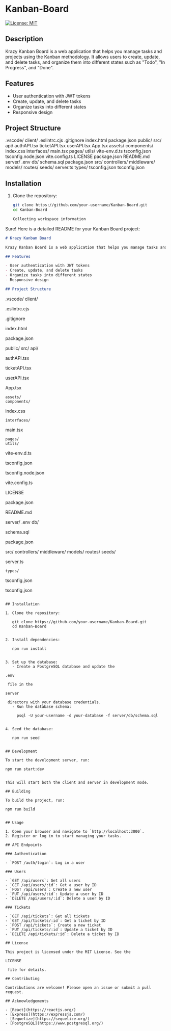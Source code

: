 # Kanban-Board
[![License: MIT](https://img.shields.io/badge/License-MIT-yellow.svg)](https://opensource.org/licenses/MIT)


## Description
Krazy Kanban Board is a web application that helps you manage tasks and projects using the Kanban methodology. It allows users to create, update, and delete tasks, and organize them into different states such as "Todo", "In Progress", and "Done".

## Features

- User authentication with JWT tokens
- Create, update, and delete tasks
- Organize tasks into different states
- Responsive design

## Project Structure
.vscode/ client/ .eslintrc.cjs .gitignore index.html package.json public/ src/ api/ authAPI.tsx ticketAPI.tsx userAPI.tsx App.tsx assets/ components/ index.css interfaces/ main.tsx pages/ utils/ vite-env.d.ts tsconfig.json tsconfig.node.json vite.config.ts LICENSE package.json README.md server/ .env db/ schema.sql package.json src/ controllers/ middleware/ models/ routes/ seeds/ server.ts types/ tsconfig.json tsconfig.json

## Installation

1. Clone the repository:
   ```sh
   git clone https://github.com/your-username/Kanban-Board.git
   cd Kanban-Board

   Collecting workspace information

Sure! Here is a detailed README for your Kanban Board project:

```md
# Krazy Kanban Board

Krazy Kanban Board is a web application that helps you manage tasks and projects using the Kanban methodology. It allows users to create, update, and delete tasks, and organize them into different states such as "Todo", "In Progress", and "Done".

## Features

- User authentication with JWT tokens
- Create, update, and delete tasks
- Organize tasks into different states
- Responsive design

## Project Structure

```
.vscode/
client/
  

.eslintrc.cjs


  .gitignore
  

index.html


  

package.json


  public/
  src/
    api/
      

authAPI.tsx


      

ticketAPI.tsx


      

userAPI.tsx


    

App.tsx


    assets/
    components/
    

index.css


    interfaces/
    

main.tsx


    pages/
    utils/
    

vite-env.d.ts


  

tsconfig.json


  

tsconfig.node.json


  

vite.config.ts


LICENSE


package.json




README.md


server/
  .env
  db/
    

schema.sql


  

package.json


  src/
    controllers/
    middleware/
    models/
    routes/
    seeds/
    

server.ts


    types/
  

tsconfig.json




tsconfig.json


```

## Installation

1. Clone the repository:
  
   git clone https://github.com/your-username/Kanban-Board.git
   cd Kanban-Board
   

2. Install dependencies:
   
   npm run install
   

3. Set up the database:
   - Create a PostgreSQL database and update the 

.env

 file in the 

server

 directory with your database credentials.
   - Run the database schema:
     
     psql -U your-username -d your-database -f server/db/schema.sql
     

4. Seed the database:
   
   npm run seed
   

## Development

To start the development server, run:

npm run start:dev


This will start both the client and server in development mode.

## Building

To build the project, run:

npm run build


## Usage

1. Open your browser and navigate to `http://localhost:3000`.
2. Register or log in to start managing your tasks.

## API Endpoints

### Authentication

- `POST /auth/login`: Log in a user

### Users

- `GET /api/users`: Get all users
- `GET /api/users/:id`: Get a user by ID
- `POST /api/users`: Create a new user
- `PUT /api/users/:id`: Update a user by ID
- `DELETE /api/users/:id`: Delete a user by ID

### Tickets

- `GET /api/tickets`: Get all tickets
- `GET /api/tickets/:id`: Get a ticket by ID
- `POST /api/tickets`: Create a new ticket
- `PUT /api/tickets/:id`: Update a ticket by ID
- `DELETE /api/tickets/:id`: Delete a ticket by ID

## License

This project is licensed under the MIT License. See the 

LICENSE

 file for details.

## Contributing

Contributions are welcome! Please open an issue or submit a pull request.

## Acknowledgements

- [React](https://reactjs.org/)
- [Express](https://expressjs.com/)
- [Sequelize](https://sequelize.org/)
- [PostgreSQL](https://www.postgresql.org/)




